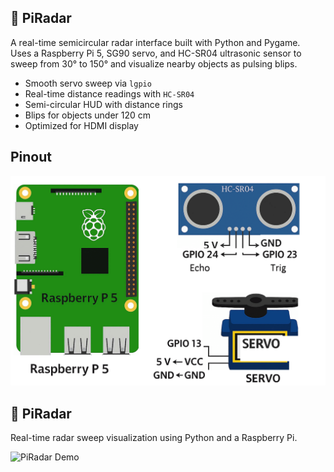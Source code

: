## 📡 PiRadar

A real-time semicircular radar interface built with Python and Pygame.  
Uses a Raspberry Pi 5, SG90 servo, and HC-SR04 ultrasonic sensor to sweep from 30° to 150° and visualize nearby objects as pulsing blips.

- Smooth servo sweep via `lgpio`
- Real-time distance readings with `HC-SR04`
- Semi-circular HUD with distance rings
- Blips for objects under 120 cm
- Optimized for HDMI display

## Pinout

![PiRadar Demo](https://github.com/ArvinGhaloosian/Portfolio/blob/main/PiRadar/images/Schem.png)


## 📡 PiRadar

Real-time radar sweep visualization using Python and a Raspberry Pi.

![PiRadar Demo](https://github.com/ArvinGhaloosian/Portfolio/blob/main/PiRadar/assets/PiRadar.GIF)

